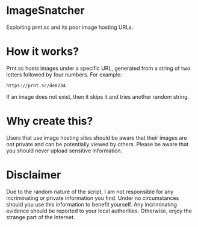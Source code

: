 # ImageSnatcher
Exploiting prnt.sc and its poor image hosting URLs.

# How it works?
Prnt.sc hosts images under a specific URL, generated from a string of two letters followed by four numbers. For example:
```
https://prnt.sc/de8234
```
If an image does not exist, then it skips it and tries another random string.

# Why create this?
Users that use image hosting sites should be aware that their images are not private and can be potentially viewed by others. Please be aware that you should never upload sensitive information.

# Disclaimer
Due to the random nature of the script, I am not responsible for any incriminating or private information you find. Under no circumstances should you use this information to benefit yourself.
Any incriminating evidence should be reported to your local authorities. Otherwise, enjoy the strange part of the Internet.
